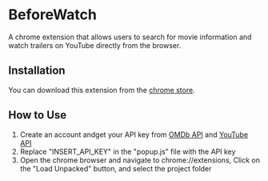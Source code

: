 # BeforeWatch

A chrome extension that allows users to search for movie information and watch trailers on YouTube directly from the browser.


## Installation

You can download this extension from the [chrome store](https://chrome.google.com/webstore/detail/before-watch/pafpjnpkfmbpgpfmpdkmbicpgoclipca?hl=en).


## How to Use

1. Create an account andget your API key from [OMDb API](https://www.omdbapi.com/) and [YouTube API](https://developers.google.com/youtube/v3/getting-started)
2. Replace "INSERT_API_KEY" in the "popup.js" file with the API key
3. Open the chrome browser and navigate to chrome://extensions, Click on the "Load Unpacked" button, and select the project folder
